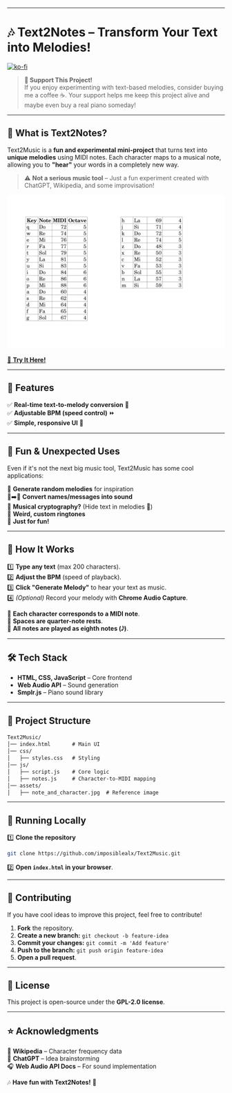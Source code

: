 

---

# 🎶 Text2Notes – Transform Your Text into Melodies!  

[![ko-fi](https://ko-fi.com/img/githubbutton_sm.svg)](https://ko-fi.com/E1E81ASMA9)  

> **🎹 Support This Project!**  
> If you enjoy experimenting with text-based melodies, consider buying me a coffee ☕. Your support helps me keep this project alive and maybe even buy a real piano someday!  

---

## 🎵 What is Text2Notes?  

Text2Music is a **fun and experimental mini-project** that turns text into **unique melodies** using MIDI notes. Each character maps to a musical note, allowing you to **"hear"** your words in a completely new way.  

> ⚠️ **Not a serious music tool** – Just a fun experiment created with ChatGPT, Wikipedia, and some improvisation!  

![Character to MIDI Note Mapping](assets/note_and_character.jpg)  

[🔗 **Try It Here!**](https://imposiblealx.github.io/Text2Notes/)  

---

## 🚀 Features  

✅ **Real-time text-to-melody conversion** 🎼  
✅ **Adjustable BPM (speed control)** ⏩  
✅ **Simple, responsive UI** 🎹  

---

## 🎯 Fun & Unexpected Uses  

Even if it's not the next big music tool, Text2Music has some cool applications:  

🎵 **Generate random melodies** for inspiration  
🔡➡️🎼 **Convert names/messages into sound**  
🔏 **Musical cryptography?** (Hide text in melodies 🤔)  
📱 **Weird, custom ringtones**  
🎹 **Just for fun!**  

---

## 🎼 How It Works  

1️⃣ **Type any text** (max 200 characters).  
2️⃣ **Adjust the BPM** (speed of playback).  
3️⃣ **Click "Generate Melody"** to hear your text as music.  
4️⃣ *(Optional)* Record your melody with **Chrome Audio Capture**.  

🔹 **Each character corresponds to a MIDI note**.  
🔹 **Spaces are quarter-note rests**.  
🔹 **All notes are played as eighth notes (𝅘𝅥𝅮)**.  

---

## 🛠️ Tech Stack  

- **HTML, CSS, JavaScript** – Core frontend  
- **Web Audio API** – Sound generation  
- **Smplr.js** – Piano sound library  

---

## 📂 Project Structure  

```
Text2Music/
│── index.html       # Main UI
│── css/
│   ├── styles.css   # Styling
│── js/
│   ├── script.js    # Core logic
│   ├── notes.js     # Character-to-MIDI mapping
│── assets/
│   ├── note_and_character.jpg  # Reference image
```

---

## 🚀 Running Locally  

1️⃣ **Clone the repository**  
   ```sh
   git clone https://github.com/imposiblealx/Text2Music.git
   ```  
2️⃣ **Open `index.html` in your browser**.  

---

## 🤝 Contributing  

If you have cool ideas to improve this project, feel free to contribute!  

1. **Fork** the repository.  
2. **Create a new branch:** `git checkout -b feature-idea`  
3. **Commit your changes:** `git commit -m 'Add feature'`  
4. **Push to the branch:** `git push origin feature-idea`  
5. **Open a pull request**.  

---

## 📜 License  

This project is open-source under the **GPL-2.0 license**.  

---

## ⭐ Acknowledgments  

📖 **Wikipedia** – Character frequency data  
🤖 **ChatGPT** – Idea brainstorming  
🎧 **Web Audio API Docs** – For sound implementation  

🎶 **Have fun with Text2Notes!** 🚀
